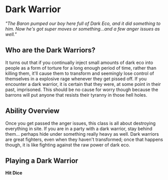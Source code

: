# Dark Warrior

_"The Baron pumped our boy here full of Dark Eco, and it did something to him. Now he's got super moves or something...and a few anger issues as well."_

## Who are the Dark Warriors?

It turns out that if you continually inject small amounts of dark eco into people as a form of torture for a long enough period of time, rather than killing them, it'll cause them to transform and seemingly lose control of themselves in a explosive rage whenever they get pissed off. If you encounter a dark warrior, it is certain that they were, at some point in their past, imprisoned. This should be no cause for worry though because the barrons will put anyone that resists their tyranny in those hell holes. 

## Ability Overview

Once you get passed the anger issues, this class is all about destroying everything in site. If you are in a party with a dark warrior, stay behind them... perhaps hide under something really heavy as well. Dark warriors are great fighters, even when they haven't transformed; once that happens though, it is like fighting against the raw power of dark eco. 

## Playing a Dark Warrior

**Hit Dice**